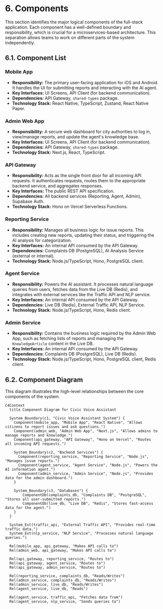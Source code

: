 # 6. Components

This section identifies the major logical components of the full-stack application. Each component has a well-defined boundary and responsibility, which is crucial for a microservices-based architecture. This separation allows teams to work on different parts of the system independently.

## 6.1. Component List

### Mobile App
- **Responsibility:** The primary user-facing application for iOS and Android. It handles the UI for submitting reports and interacting with the AI agent.
- **Key Interfaces:** UI Screens, API Client (for backend communication).
- **Dependencies:** API Gateway, `shared-types` package.
- **Technology Stack:** React Native, TypeScript, Zustand, React Native Paper.

### Admin Web App
- **Responsibility:** A secure web dashboard for city authorities to log in, view/manage reports, and update the agent's knowledge base.
- **Key Interfaces:** UI Screens, API Client (for backend communication).
- **Dependencies:** API Gateway, `shared-types` package.
- **Technology Stack:** Next.js, React, TypeScript.

### API Gateway
- **Responsibility:** Acts as the single front door for all incoming API requests. It authenticates requests, routes them to the appropriate backend service, and aggregates responses.
- **Key Interfaces:** The public REST API specification.
- **Dependencies:** All backend services (Reporting, Agent, Admin), Supabase Auth.
- **Technology Stack:** Hono on Vercel Serverless Functions.

### Reporting Service
- **Responsibility:** Manages all business logic for issue reports. This includes creating new reports, updating their status, and triggering the AI analysis for categorization.
- **Key Interfaces:** An internal API consumed by the API Gateway.
- **Dependencies:** Complaints DB (PostgreSQL), AI Analysis Service (external or internal).
- **Technology Stack:** Node.js/TypeScript, Hono, PostgreSQL client.

### Agent Service
- **Responsibility:** Powers the AI assistant. It processes natural language queries from users, fetches data from the Live DB (Redis), and integrates with external services like the Traffic API and NLP service.
- **Key Interfaces:** An internal API consumed by the API Gateway.
- **Dependencies:** Live DB (Redis), External Traffic API, NLP Service.
- **Technology Stack:** Node.js/TypeScript, Hono, Redis client.

### Admin Service
- **Responsibility:** Contains the business logic required by the Admin Web App, such as fetching lists of reports and managing the `KnowledgeArticle` content in the Live DB.
- **Key Interfaces:** An internal API consumed by the API Gateway.
- **Dependencies:** Complaints DB (PostgreSQL), Live DB (Redis).
- **Technology Stack:** Node.js/TypeScript, Hono, PostgreSQL client, Redis client.

## 6.2. Component Diagram

This diagram illustrates the high-level relationships between the core components of the system.

```mermaid
C4Context
  title Component Diagram for Civic Voice Assistant

  System_Boundary(c1, "Civic Voice Assistant System") {
    Component(mobile_app, "Mobile App", "React Native", "Allows citizens to report issues and ask questions.")
    Component(admin_web, "Admin Web App", "Next.js", "Allows admins to manage reports and knowledge.")
    Component(api_gateway, "API Gateway", "Hono on Vercel", "Routes all incoming API requests.")

    System_Boundary(c2, "Backend Services") {
      Component(reporting_service, "Reporting Service", "Node.js", "Manages issue reports.")
      Component(agent_service, "Agent Service", "Node.js", "Powers the AI information agent.")
      Component(admin_service, "Admin Service", "Node.js", "Provides data for the admin dashboard.")
    }

    System_Boundary(c3, "Databases") {
        ComponentDb(complaints_db, "Complaints DB", "PostgreSQL", "Stores all user-submitted reports.")
        ComponentDb(live_db, "Live DB", "Redis", "Stores fast-access data for the agent.")
    }
  }

  System_Ext(traffic_api, "External Traffic API", "Provides real-time traffic data.")
  System_Ext(nlp_service, "NLP Service", "Processes natural language queries.")

  Rel(mobile_app, api_gateway, "Makes API calls to")
  Rel(admin_web, api_gateway, "Makes API calls to")

  Rel(api_gateway, reporting_service, "Routes to")
  Rel(api_gateway, agent_service, "Routes to")
  Rel(api_gateway, admin_service, "Routes to")

  Rel(reporting_service, complaints_db, "Reads/Writes")
  Rel(admin_service, complaints_db, "Reads/Writes")
  Rel(admin_service, live_db, "Reads/Writes")
  Rel(agent_service, live_db, "Reads")

  Rel(agent_service, traffic_api, "Fetches data from")
  Rel(agent_service, nlp_service, "Sends queries to")
```
